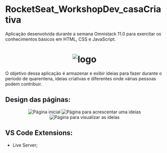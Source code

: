 # RocketSeat_WorkshopDev_casaCriativa
Aplicação desenvolvida durante a semana Omnistack 11.0 para exercitar os conhecimentos básicos em HTML, CSS e JavaScript.


<h1 align="center">
  <img src="https://user-images.githubusercontent.com/54601930/77367326-add16980-6d38-11ea-9617-d02b3c9f33f9.png" alt="logo">
</h1>
O objetivo dessa aplicação é armazenar e exibir ideias para fazer durante o período de quarentena, ideias criativas e diferentes onde várias pessoas podem contribuir. 

## Design das páginas:

<p align="center">

  <img src="https://user-images.githubusercontent.com/54601930/77366686-4d8df800-6d37-11ea-9773-5c0d5c12404f.png" alt="Página inicial">

  <img src="https://user-images.githubusercontent.com/54601930/77366693-4ebf2500-6d37-11ea-9c4e-e186ce7ec95e.png" alt="Página para acrescentar uma ideias">

  <img src="https://user-images.githubusercontent.com/54601930/77366700-4ff05200-6d37-11ea-8d48-2b9c957bf8e0.png" alt="Página para visualizar as ideias">
</p>


## VS Code Extensions:
- Live Server;